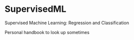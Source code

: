 # SupervisedML
Supervised Machine Learning: Regression and Classification

Personal handbook to look up sometimes
